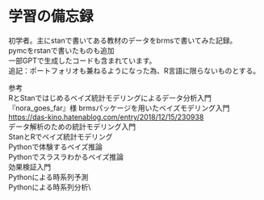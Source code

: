 # 学習の備忘録
初学者。主にstanで書いてある教材のデータをbrmsで書いてみた記録。\
pymcをrstanで書いたものも追加\
一部GPTで生成したコードも含まれています。\
追記：ポートフォリオも兼ねるようになった為、R言語に限らないものとする。

参考\
 RとStanではじめるベイズ統計モデリングによるデータ分析入門\
『nora_goes_far』様 brmsパッケージを用いたベイズモデリング入門 https://das-kino.hatenablog.com/entry/2018/12/15/230938    
 データ解析のための統計モデリング入門\
 StanとRでベイズ統計モデリング\
 Pythonで体験するベイズ推論\
 Pythonでスラスラわかるベイズ推論\
 効果検証入門\
 Pythonによる時系列予測\
 Pythonによる時系列分析\
